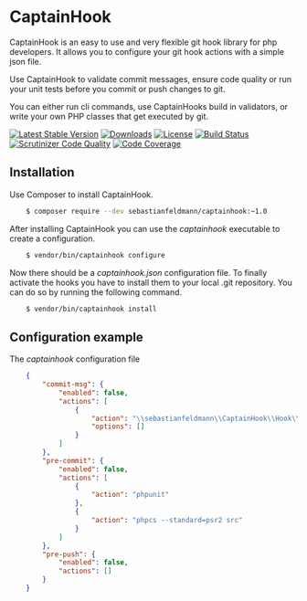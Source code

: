 # CaptainHook

CaptainHook is an easy to use and very flexible git hook library for php developers.
It allows you to configure your git hook actions with a simple json file.

Use CaptainHook to validate commit messages, ensure code quality or run your unit tests before you
commit or push changes to git.

You can either run cli commands, use CaptainHooks build in validators, or write
your own PHP classes that get executed by git.


[![Latest Stable Version](https://poser.pugx.org/sebastianfeldmann/captainhook/v/stable.svg?v=1)](https://packagist.org/packages/sebastianfeldmann/captainhook)
[![Downloads](https://img.shields.io/packagist/dt/sebastianfeldmann/captainhook.svg?v1)](https://packagist.org/packages/sebastianfeldmann/captainhook)
[![License](https://poser.pugx.org/sebastianfeldmann/captainhook/license.svg?v=1)](https://packagist.org/packages/sebastianfeldmann/captainhook)
[![Build Status](https://travis-ci.org/sebastianfeldmann/captainhook.svg?branch=master)](https://travis-ci.org/sebastianfeldmann/captainhook)
[![Scrutinizer Code Quality](https://scrutinizer-ci.com/g/sebastianfeldmann/captainhook/badges/quality-score.png?b=master&v=1)](https://scrutinizer-ci.com/g/sebastianfeldmann/captainhook/?branch=master)
[![Code Coverage](https://scrutinizer-ci.com/g/sebastianfeldmann/captainhook/badges/coverage.png?b=master&v=1)](https://scrutinizer-ci.com/g/sebastianfeldmann/captainhook/?branch=master)

## Installation

Use Composer to install CaptainHook.
```bash
    $ composer require --dev sebastianfeldmann/captainhook:~1.0
```
    
After installing CaptainHook you can use the *captainhook* executable to create a configuration.
```bash
    $ vendor/bin/captainhook configure
```

Now there should be a *captainhook.json* configuration file.
To finally activate the hooks you have to install them to your local .git repository.
You can do so by running the following command.
```bash
    $ vendor/bin/captainhook install
```

## Configuration example

The *captainhook* configuration file
```json
    {
        "commit-msg": {
            "enabled": false,
            "actions": [
                {
                    "action": "\\sebastianfeldmann\\CaptainHook\\Hook\\Message\\Check\\Beams",
                    "options": []
                }
            ]
        },
        "pre-commit": {
            "enabled": false,
            "actions": [
                {
                    "action": "phpunit"
                },
                {
                    "action": "phpcs --standard=psr2 src"
                }
            ]
        },
        "pre-push": {
            "enabled": false,
            "actions": []
        }
    }
```
